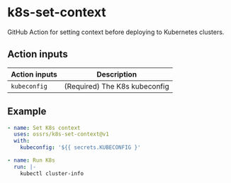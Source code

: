 # k8s-set-context

GitHub Action for setting context before deploying to Kubernetes clusters.

## Action inputs

| Action inputs | Description |
| --- | --- |
| `kubeconfig` | (Required) The K8s kubeconfig |

## Example

```yaml
- name: Set K8s context
  uses: ossrs/k8s-set-context@v1
  with:
    kubeconfig: '${{ secrets.KUBECONFIG }'

- name: Run K8s
  run: |-
    kubectl cluster-info
```
